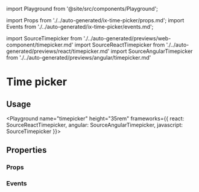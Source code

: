 import Playground from '@site/src/components/Playground';

import Props from './../auto-generated/ix-time-picker/props.md';
import Events from './../auto-generated/ix-time-picker/events.md';

import SourceTimepicker from './../auto-generated/previews/web-component/timepicker.md'
import SourceReactTimepicker from './../auto-generated/previews/react/timepicker.md'
import SourceAngularTimepicker from './../auto-generated/previews/angular/timepicker.md'

# Time picker

## Usage

<Playground
name="timepicker" height="35rem"
frameworks={{
  react: SourceReactTimepicker,
  angular: SourceAngularTimepicker,
  javascript: SourceTimepicker
}}>
</Playground>

## Properties

### Props

<Props />

### Events

<Events />
